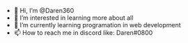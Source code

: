 - 👋 Hi, I’m @Daren360
- 👀 I’m interested in learning more about all
- 🌱 I’m currently learning programation in web development
- 📫 How to reach me in discord like: Daren#0800

<!---
Daren360/Daren360 is a ✨ special ✨ repository because its `README.md` (this file) appears on your GitHub profile.
You can click the Preview link to take a look at your changes.
--->
